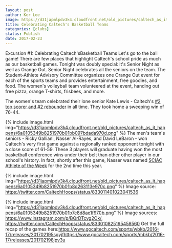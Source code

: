 ```yaml
---
layout: post
author: Ker Lee
image: https://d31japmlpdv3k4.cloudfront.net/old_pictures/caltech_as_it_happens/6a0105349b8251970b01b7c8d8ad85970b.jpg
title: Celebrating Caltech's Basketball Teams
categories: [clubs]
status: Publish
date: 2017-02-23
---
```


Excursion #1: Celebrating Caltech'sBasketball Teams
Let's go to the ball game! There are few places that highlight Caltech's school pride as much as our basketball games. Tonight was doubly special: it's Senior Night as well as Orange Out. Senior Night celebrates all the seniors on the team. The Student-Athlete Advisory Committee organizes one Orange Out event for each of the sports teams and provides entertainment, free goodies, and food. The women's volleyball team volunteered at the event, handing out free pizza, orange T-shirts, frisbees, and more.

The women's team celebrated their lone senior Kate Lewis - Caltech's <a href="https://twitter.com/caltechwbb/status/833469856225882113">#2 top scorer and #2 rebounder</a> in all time. They took home a sweeping win of 76-44.


{% include image.html img="https://d31japmlpdv3k4.cloudfront.net/old_pictures/caltech_as_it_happens/6a0105349b8251970b01bb097bdada970d.png" %}
The men's team's seniors - Ricky Galliani, Nasser Al-Rayes, and David LeBaron - won Caltech's very first game against a regionally ranked opponent tonight with a close score of 61-59. These 3 players will graduate having won the most basketball conference wins under their belt than other other player in our school's history. In fact, shortly after this game, Nasser was named <a href="https://www.thesciac.org/aotw/2016-17/Week_24-_feb_20/Weeklies/MBB_2.20.17.pdf" rel="noopener noreferrer" target="_blank">SCIAC Athlete of the Week</a> for the 2nd time this year.


{% include image.html img="https://d31japmlpdv3k4.cloudfront.net/old_pictures/caltech_as_it_happens/6a0105349b8251970b01b8d263113e970c.png" %}
Image source: <a href="https://twitter.com/CaltechHoops/status/833011401023041536">https://twitter.com/CaltechHoops/status/833011401023041536</a>


{% include image.html img="https://d31japmlpdv3k4.cloudfront.net/old_pictures/caltech_as_it_happens/6a0105349b8251970b01b7c8d8ae1f970b.png" %}
Image sources: <a href="https://www.instagram.com/p/BQrDTcvg2Ok/, https://twitter.com/CaltechHoops/status/833010825195458560">https://www.instagram.com/p/BQrDTcvg2Ok/, https://twitter.com/CaltechHoops/status/833010825195458560</a>
Get the full recap of the games here:<a href="https://www.gocaltech.com/sports/wbkb/2016-17/releases/201702195sgyjf">https://www.gocaltech.com/sports/wbkb/2016-17/releases/201702195sgyjf</a><a href="https://www.gocaltech.com/sports/mbkb/2016-17/releases/201702198jpv3u">https://www.gocaltech.com/sports/mbkb/2016-17/releases/201702198jpv3u</a>
